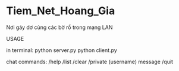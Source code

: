 # Tiem_Net_Hoang_Gia
Nơi gáy dơ cùng các bờ rồ trong mạng LAN

USAGE

in terminal:
python server.py
python client.py

chat commands:
/help
/list
/clear
/private (username) message
/quit


